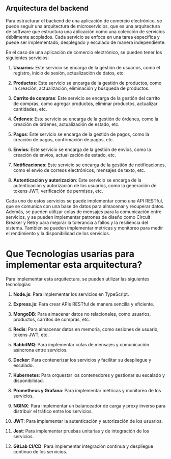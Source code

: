 

## Arquitectura del backend


Para estructurar el backend de una aplicación de comercio electrónico, se puede seguir una arquitectura de microservicios, que es una arquitectura de software que estructura una aplicación como una colección de servicios débilmente acoplados. Cada servicio se enfoca en una tarea específica y puede ser implementado, desplegado y escalado de manera independiente.

En el caso de una aplicación de comercio electrónico, se pueden tener los siguientes servicios:

1. **Usuarios**: Este servicio se encarga de la gestión de usuarios, como el registro, inicio de sesión, actualización de datos, etc.

2. **Productos**: Este servicio se encarga de la gestión de productos, como la creación, actualización, eliminación y búsqueda de productos.

3. **Carrito de compras**: Este servicio se encarga de la gestión del carrito de compras, como agregar productos, eliminar productos, actualizar cantidades, etc.

4. **Órdenes**: Este servicio se encarga de la gestión de órdenes, como la creación de órdenes, actualización de estado, etc.

5. **Pagos**: Este servicio se encarga de la gestión de pagos, como la creación de pagos, confirmación de pagos, etc.

6. **Envíos**: Este servicio se encarga de la gestión de envíos, como la creación de envíos, actualización de estado, etc.

7. **Notificaciones**: Este servicio se encarga de la gestión de notificaciones, como el envío de correos electrónicos, mensajes de texto, etc.

8. **Autenticación y autorización**: Este servicio se encarga de la autenticación y autorización de los usuarios, como la generación de tokens JWT, verificación de permisos, etc.

Cada uno de estos servicios se puede implementar como una API RESTful, que se comunica con una base de datos para almacenar y recuperar datos. Además, se pueden utilizar colas de mensajes para la comunicación entre servicios, y se pueden implementar patrones de diseño como Circuit Breaker y Retry para mejorar la tolerancia a fallos y la resiliencia del sistema. También se pueden implementar métricas y monitoreo para medir el rendimiento y la disponibilidad de los servicios.

 

# Que Tecnologías usarías para implementar esta arquitectura? 

Para implementar esta arquitectura, se pueden utilizar las siguientes tecnologías:

1. **Node.js**: Para implementar los servicios en TypeScript.

2. **Express.js**: Para crear APIs RESTful de manera sencilla y eficiente.

3. **MongoDB**: Para almacenar datos no relacionales, como usuarios, productos, carritos de compras, etc.

4. **Redis**: Para almacenar datos en memoria, como sesiones de usuario, tokens JWT, etc.

5. **RabbitMQ**: Para implementar colas de mensajes y comunicación asíncrona entre servicios.

6. **Docker**: Para contenerizar los servicios y facilitar su despliegue y escalado.

7. **Kubernetes**: Para orquestar los contenedores y gestionar su escalado y disponibilidad.

8. **Prometheus y Grafana**: Para implementar métricas y monitoreo de los servicios.

9. **NGINX**: Para implementar un balanceador de carga y proxy inverso para distribuir el tráfico entre los servicios.

10. **JWT**: Para implementar la autenticación y autorización de los usuarios.

11. **Jest**: Para implementar pruebas unitarias y de integración de los servicios.

12. **GitLab CI/CD**: Para implementar integración continua y despliegue continuo de los servicios.











